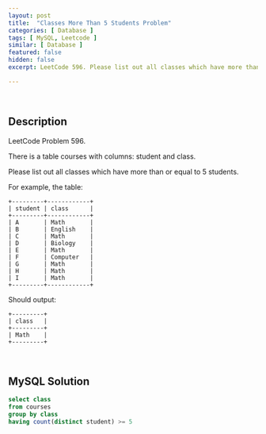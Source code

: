 ```yaml
---
layout: post
title:  "Classes More Than 5 Students Problem"
categories: [ Database ]
tags: [ MySQL, Leetcode ]
similar: [ Database ]
featured: false
hidden: false
excerpt: LeetCode 596. Please list out all classes which have more than or equal to 5 students.

---
```


<br />

## Description

LeetCode Problem 596. 

There is a table courses with columns: student and class.

Please list out all classes which have more than or equal to 5 students.

For example, the table:

```
+---------+------------+
| student | class      |
+---------+------------+
| A       | Math       |
| B       | English    |
| C       | Math       |
| D       | Biology    |
| E       | Math       |
| F       | Computer   |
| G       | Math       |
| H       | Math       |
| I       | Math       |
+---------+------------+
```

Should output:

```
+---------+
| class   |
+---------+
| Math    |
+---------+
```

<br />

## MySQL Solution


```sql
select class
from courses
group by class
having count(distinct student) >= 5
```
